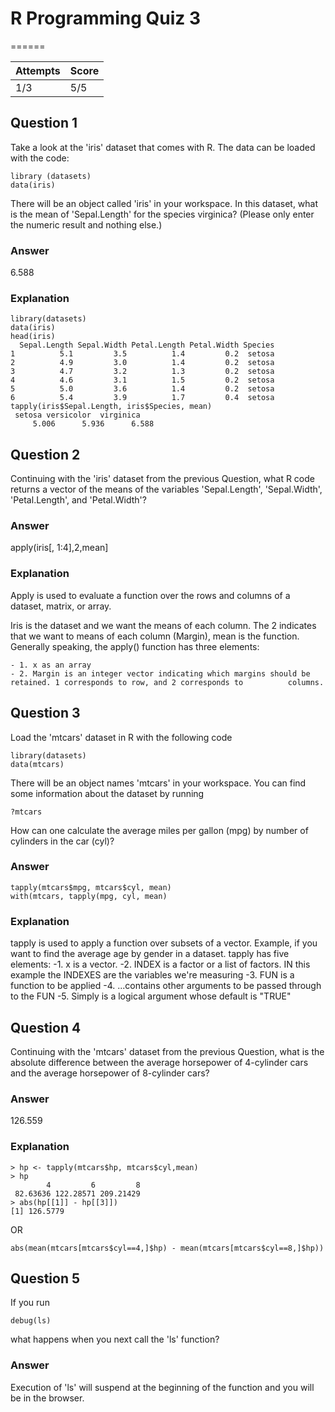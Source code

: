 # R Programming Quiz 3
======

|Attempts|Score|
|--------|-----|
|     1/3|  5/5|


Question 1
----------
Take a look at the 'iris' dataset that comes with R. The data can be loaded with the code:

```
library (datasets)
data(iris)
```
There will be an object called 'iris' in your workspace. In this dataset, what is the mean of 'Sepal.Length' for the species virginica? (Please only enter the numeric result and nothing else.)

### Answer
6.588

### Explanation
```
library(datasets)
data(iris)
head(iris)
  Sepal.Length Sepal.Width Petal.Length Petal.Width Species
1          5.1         3.5          1.4         0.2  setosa
2          4.9         3.0          1.4         0.2  setosa
3          4.7         3.2          1.3         0.2  setosa
4          4.6         3.1          1.5         0.2  setosa
5          5.0         3.6          1.4         0.2  setosa
6          5.4         3.9          1.7         0.4  setosa
tapply(iris$Sepal.Length, iris$Species, mean)
 setosa versicolor  virginica 
     5.006      5.936      6.588 
```
Question 2
----------
Continuing with the 'iris' dataset from the previous Question, what R code returns a vector of the means of the variables 'Sepal.Length', 'Sepal.Width', 'Petal.Length', and 'Petal.Width'?

### Answer
apply(iris[, 1:4],2,mean]

### Explanation

Apply is used to evaluate a function over the rows and columns of a dataset, matrix, or array. 

Iris is the dataset and we want the means of each column. The 2 indicates that we want to means of each column (Margin), mean is the function. Generally speaking, the apply() function has three elements:

    - 1. x as an array
    - 2. Margin is an integer vector indicating which margins should be retained. 1 corresponds to row, and 2 corresponds to          columns. 

Question 3
----------
Load the 'mtcars' dataset in R with the following code
```
library(datasets)
data(mtcars)
```
There will be an object names 'mtcars' in your workspace. You can find some information about the dataset by running
```
?mtcars
```
How can one calculate the average miles per gallon (mpg) by number of cylinders in the car (cyl)?

### Answer
```
tapply(mtcars$mpg, mtcars$cyl, mean)
with(mtcars, tapply(mpg, cyl, mean)
```
### Explanation
tapply is used to apply a function over subsets of a vector. Example, if you want to find the average age by gender in a dataset. tapply has five elements:
    -1. x is a vector. 
    -2. INDEX is a factor or a list of factors. IN this example the INDEXES are the variables we're measuring 
    -3. FUN is a function to be applied
    -4. ...contains other arguments to be passed through to the FUN
    -5. Simply is a logical argument whose default is "TRUE" 
    
Question 4
----------
Continuing with the 'mtcars' dataset from the previous Question, what is the absolute difference between the average horsepower of 4-cylinder cars and the average horsepower of 8-cylinder cars?

### Answer
126.559

### Explanation
```
> hp <- tapply(mtcars$hp, mtcars$cyl,mean)
> hp
        4         6         8 
 82.63636 122.28571 209.21429 
> abs(hp[[1]] - hp[[3]])
[1] 126.5779
```
OR

```
abs(mean(mtcars[mtcars$cyl==4,]$hp) - mean(mtcars[mtcars$cyl==8,]$hp))
```
Question 5
----------
If you run
```
debug(ls)
```
what happens when you next call the 'ls' function?

### Answer

Execution of 'ls' will suspend at the beginning of the function and you will be in the browser.
